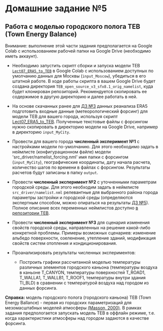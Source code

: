 # Домашние задание №5

## Работа с моделью городского полога TEB (Town Energy Balance)

Внимание: выполнение этой части задания предполагается на Google Colab с использованием рабочей папки на Google Drive (необходимо иметь аккаунт).  

* Необходимо запустить скрипт сборки и запуска модели TEB [`Lect07_ERA5_to_TEB`](https://github.com/mvarentsov/UClim4HSE-2025/blob/main/scripts/Lect07_ERA5_to_TEB.ipynb) в Google Colab с использованием доступных по умолчанию данных для Москвы (`input_Moscow`), убедиться в его штатной работе. В ходе работы скрипта в вашем Google Drive будет создана директория `TEB_open_source_v3_sfx8.1_orig_namelist`, куда будет клонирован репозиторий. Рекомендуется скопировать ее содержимое в другую директорию и далее работать в ней.

* На основе скачанных ранее для [ДЗ №3](https://github.com/mvarentsov/UClim4HSE-2025/blob/main/homeworks/HW3.md) данных реанализа ERA5 подготовить входные данные (метеорологический форсинг) для модели TEB для вашего города, используя скрипт [Lect07_ERA5_to_TEB](https://github.com/mvarentsov/UClim4HSE-2025/blob/main/scripts/Lect07_ERA5_to_TEB.ipynb). Полученные текстовые файлы с форсингом нужно скопировать в директорию модели на Google Drivе, например в директорию `input_MyCity`.

* Провести для вашего города **численный эксперимент №1** с настройками модели по-умолчанию. Для этого необходимо задать в неймлисте (конфигурационном файле) модели 'src_driver/namelist_forcing.nml' имя папки с форсингом (`input_MyCity`), географические координаты, дату начала расчета, количество шагов по времени в файлах с форсингом. Результаты расчетов будут записаны в папку `output`.

* Провести **численный эксперимент №2** с уточненными параметрам городской среды. Для этого необходим задать в неймлисте `src_driver/namelist.nml` релевантные для выбранного района города параметры застройки и городской среды (определяются экспертным способом, можно опираться на результаты [ДЗ №5](https://github.com/mvarentsov/UClim4HSE-2025/blob/main/homeworks/HW5.md)). Полное описание всех переменных неймлистов доступно [в репозитории TEB](https://github.com/mkolennikova/TEB_open_source_v3_sfx8.1_orig_namelist/blob/main/%D0%9F%D0%B5%D1%80%D0%B5%D0%BC%D0%B5%D0%BD%D0%BD%D1%8B%D0%B5%20TEB%20(%D0%BE%D0%BF%D0%B8%D1%81%D0%B0%D0%BD%D0%B8%D0%B5).xlsx).

* Провести **численный эксперимент №3** для сценария изменения свойств городской среды, направленных на решение какой-либо конкретной проблемы. Примеры возможных сценариев: изменение альбедо поверхности, озеленение, утепление зданий, модификация свойств систем отопления и кондиционирования.   

* Проанализировать результаты численных экспериментов:

    - Построить графики рассчитанной моделью температуры различных элементов городского каньона (температуры воздуха в каньоне T_CANYON, температуры поверхностей T_ROAD1, T_WALLA1, T_WALLB1, T_ROOF1, температуры внутри здания TI_BLD) в сравнении с температурой воздуха над городом из данных форсинга.


**Справка:** модель городского полога (городского каньона) TEB (Town Energy Ballance) - первая из городских параметризаций для мезомасштабных моделей атмосферы [(Masson, 2000)](https://link.springer.com/article/10.1023/A:1002463829265). В рамках задания предпологается запускать модель TEB в оффлайн режиме, т.е. когда характеристики атмосферы над городом задаются в качестве форсинга.
